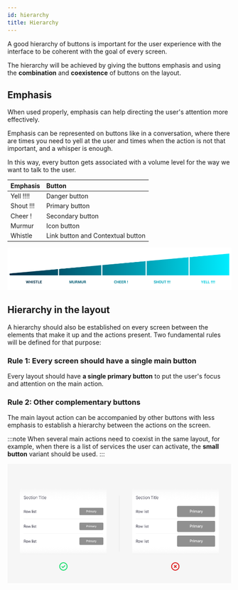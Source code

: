 ```yaml
---
id: hierarchy
title: Hierarchy
---
```


A good hierarchy of buttons is important for the user experience with the interface to be coherent with the goal of every screen.

The hierarchy will be achieved by giving the buttons emphasis and using the **combination** and **coexistence** of buttons on the layout.

## Emphasis

When used properly, emphasis can help directing the user's attention more effectively. ‌

Emphasis can be represented on buttons like in a conversation, where there are times you need to yell at the user and times when the action is not that important, and a whisper is enough.

In this way, every button gets associated with a volume level for the way we want to talk to the user.

| Emphasis | Button |
| :--- | :--- |
| Yell !!!! | Danger button |
| Shout !!! | Primary button |
| Cheer ! | Secondary button |
| Murmur | Icon button |
| Whistle | Link button and Contextual button |

![](../../img/hierarchy_emphasis.png)

## Hierarchy in the layout

A hierarchy should also be established on every screen between the elements that make it up and the actions present. Two fundamental rules will be defined for that purpose:

### **Rule 1: Every screen should have a single main button**

Every layout should have **a single primary button** to put the user's focus and attention on the main action.

### **Rule 2: Other complementary buttons**

The main layout action can be accompanied by other buttons with less emphasis to establish a hierarchy between the actions on the screen.

:::note
When several main actions need to coexist in the same layout, for example, when there is a list of services the user can activate, the **small button** variant should be used.
:::

![When there is more than one main action the small button variation should be used](../../img/hierarchy_layout.png)

